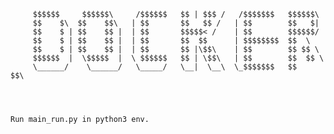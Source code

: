  		 $$$$$$     $$$$$$\     /$$$$$$   $$ | $$$ /   /$$$$$$$   $$$$$$\ 
		 $$    $\  $$    $$\   | $$       $$   $$ /   | $$        $$   $| 
 		 $$    $ | $$    $$ |  | $$       $$$$$< /    | $$        $$$$$$/	
 		 $$    $ | $$    $$ |  | $$       $$  $$      | $$$$$$$$  $$  \ 
 		 $$    $ | $$    $$ |  | $$       $$ |\$$\    | $$        $$ $$ \
		 $$$$$$  |  \$$$$$  |  \ $$$$$$   $$ | \$$\   | $$        $$  $$ \
  		 \______/    \______/   \_____/   \__|  \__\  \_$$$$$$$   $$    $$\
   		
                                      


	Run main_run.py in python3 env.
